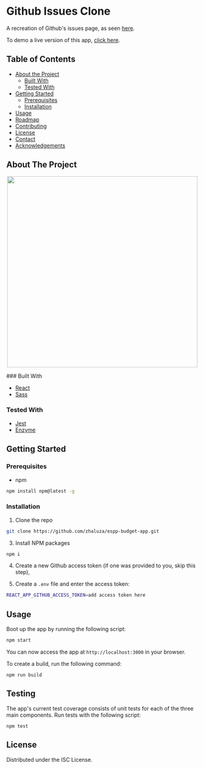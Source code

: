 # Github Issues Clone

A recreation of Github's issues page, as seen
[here](https://github.com/facebook/react/issues).

To demo a live version of this app,
[click here](https://espp-budget-app.herokuapp.com/).

<!-- TABLE OF CONTENTS -->

## Table of Contents

-   [About the Project](#about-the-project)
    -   [Built With](#built-with)
    -   [Tested With](#tested-with)
-   [Getting Started](#getting-started)
    -   [Prerequisites](#prerequisites)
    -   [Installation](#installation)
-   [Usage](#usage)
-   [Roadmap](#roadmap)
-   [Contributing](#contributing)
-   [License](#license)
-   [Contact](#contact)
-   [Acknowledgements](#acknowledgements)

<!-- ABOUT THE PROJECT -->

## About The Project

<p align="center">
    <img width="500" src="https://github.com/zhaluza/espp-budget-app/blob/master/screenshots/screenshot1?raw=true">
</p>
### Built With

-   [React](https://reactjs.org/)
-   [Sass](https://sass-lang.com/)

### Tested With

-   [Jest](https://jestjs.io/)
-   [Enzyme](https://enzymejs.github.io/enzyme/)
<!-- GETTING STARTED -->

## Getting Started

### Prerequisites

-   npm

```sh
npm install npm@latest -g
```

### Installation

1. Clone the repo

```sh
git clone https://github.com/zhaluza/espp-budget-app.git
```

3. Install NPM packages

```sh
npm i
```

4. Create a new Github access token (if one was provided to you, skip this step),

5. Create a `.env` file and enter the access token:

```sh
REACT_APP_GITHUB_ACCESS_TOKEN=add access token here
```

<!-- USAGE EXAMPLES -->

## Usage

Boot up the app by running the following script:

```sh
npm start
```

You can now access the app at `http://localhost:3000` in your browser.

To create a build, run the following
command:

```
npm run build
```

## Testing

The app's current test coverage consists of unit tests for each of the three
main components. Run tests with the following script:

```
npm test
```

## License

Distributed under the ISC License.
